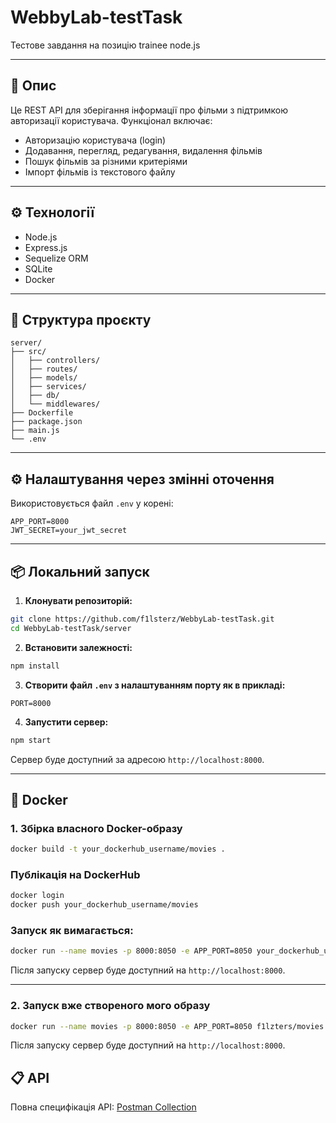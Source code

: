 # WebbyLab-testTask

Тестове завдання на позицію trainee node.js

---

## 📝 Опис

Це REST API для зберігання інформації про фільми з підтримкою авторизації користувача. Функціонал включає:

- Авторизацію користувача (login)
- Додавання, перегляд, редагування, видалення фільмів
- Пошук фільмів за різними критеріями
- Імпорт фільмів із текстового файлу

---

## ⚙️ Технології

- Node.js
- Express.js
- Sequelize ORM
- SQLite
- Docker

---

## 📂 Структура проєкту

```
server/
├── src/
│   ├── controllers/
│   ├── routes/
│   ├── models/
│   ├── services/
│   ├── db/
│   └── middlewares/
├── Dockerfile
├── package.json
├── main.js
└── .env
```

---

## ⚙️ Налаштування через змінні оточення

Використовується файл `.env` у корені:

```env
APP_PORT=8000
JWT_SECRET=your_jwt_secret
```

---

## 📦 Локальний запуск

1. **Клонувати репозиторій:**

```bash
git clone https://github.com/f1lsterz/WebbyLab-testTask.git
cd WebbyLab-testTask/server
```

2. **Встановити залежності:**

```bash
npm install
```

3. **Створити файл `.env` з налаштуванням порту як в прикладі:**

```env
PORT=8000
```

4. **Запустити сервер:**

```bash
npm start
```

Сервер буде доступний за адресою `http://localhost:8000`.

---

## 🐳 Docker

### 1. Збірка власного Docker-образу

```bash
docker build -t your_dockerhub_username/movies .
```

### Публікація на DockerHub

```bash
docker login
docker push your_dockerhub_username/movies
```

### Запуск як вимагається:

```bash
docker run --name movies -p 8000:8050 -e APP_PORT=8050 your_dockerhub_username/movies
```

Після запуску сервер буде доступний на `http://localhost:8000`.

---

### 2. Запуск вже створеного мого образу

```bash
docker run --name movies -p 8000:8050 -e APP_PORT=8050 f1lzters/movies
```

Після запуску сервер буде доступний на `http://localhost:8000`.

## 📋 API

Повна специфікація API: [Postman Collection](https://documenter.getpostman.com/view/356840/TzkyLeVK)
